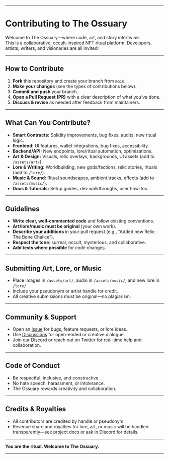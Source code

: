 
---

# Contributing to The Ossuary

Welcome to The Ossuary—where code, art, and story intertwine.  
This is a collaborative, occult-inspired NFT ritual platform. Developers, artists, writers, and visionaries are all invited!

---

## How to Contribute

1. **Fork** this repository and create your branch from `main`.
2. **Make your changes** (see the types of contributions below).
3. **Commit and push** your branch.
4. **Open a Pull Request (PR)** with a clear description of what you’ve done.
5. **Discuss & revise** as needed after feedback from maintainers.

---

## What Can You Contribute?

- **Smart Contracts:** Solidity improvements, bug fixes, audits, new ritual logic.
- **Frontend:** UI features, wallet integrations, bug fixes, accessibility.
- **Backend/API:** New endpoints, lore/ritual automation, optimizations.
- **Art & Design:** Visuals, relic overlays, backgrounds, UI assets (add to `/assets/art/`).
- **Lore & Writing:** Worldbuilding, new gods/factions, relic stories, rituals (add to `/lore/`).
- **Music & Sound:** Ritual soundscapes, ambient tracks, effects (add to `/assets/music/`).
- **Docs & Tutorials:** Setup guides, dev walkthroughs, user how-tos.

---

## Guidelines

- **Write clear, well-commented code** and follow existing conventions.
- **Art/lore/music must be original** (your own work).
- **Describe your additions** in your pull request (e.g., “Added new Relic: The Bone Chalice”).
- **Respect the tone**: surreal, occult, mysterious, and collaborative.
- **Add tests where possible** for code changes.

---

## Submitting Art, Lore, or Music

- Place images in `/assets/art/`, audio in `/assets/music/`, and new lore in `/lore/`.
- Include your pseudonym or artist handle for credit.
- All creative submissions must be original—no plagiarism.

---

## Community & Support

- Open an [Issue](https://github.com/The-Ossuary/bookish-waffle/issues) for bugs, feature requests, or lore ideas.
- Use [Discussions](https://github.com/The-Ossuary/bookish-waffle/discussions) for open-ended or creative dialogue.
- Join our [Discord](https://discord.gg/your-discord-link) or reach out on [Twitter](https://twitter.com/TheOssuaryCrypt) for real-time help and collaboration.

---

## Code of Conduct

- Be respectful, inclusive, and constructive.
- No hate speech, harassment, or intolerance.
- The Ossuary rewards creativity and collaboration.

---

## Credits & Royalties

- All contributors are credited by handle or pseudonym.
- Revenue share and royalties for lore, art, or music will be handled transparently—see project docs or ask in Discord for details.

---

**You are the ritual. Welcome to The Ossuary.**

---
